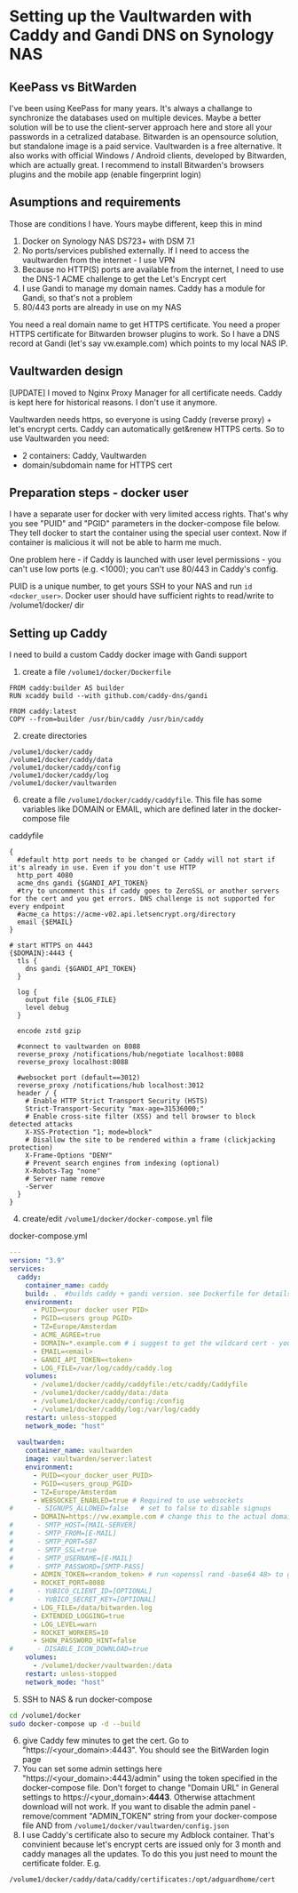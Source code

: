 # Setting up the Vaultwarden with Caddy and Gandi DNS on Synology NAS
## KeePass vs BitWarden
I've been using KeePass for many years. It's always a challange to synchronize the databases used on multiple devices. Maybe a better solution will be to use the client-server approach here and store all your passwords in a cetralized database. Bitwarden is an opensource solution, but standalone image is a paid service. Vaultwarden is a free alternative. It also works with official Windows / Android clients, developed by Bitwarden, which are actually great.
I recommend to install Bitwarden's browsers plugins and the mobile app (enable fingerprint login)
## Asumptions and requirements
Those are conditions I have. Yours maybe different, keep this in mind
1. Docker on Synology NAS DS723+ with DSM 7.1
2. No ports/services published externally. If I need to access the vaultwarden from the internet - I use VPN
3. Because no HTTP(S) ports are available from the internet, I need to use the DNS-1 ACME challenge to get the Let's Encrypt cert
4. I use Gandi to manage my domain names. Caddy has a module for Gandi, so that's not a problem
5. 80/443 ports are already in use on my NAS

You need a real domain name to get HTTPS certificate. You need a proper HTTPS certificate for Bitwarden browser plugins to work.
So I have a DNS record at Gandi (let's say vw.example.com) which points to my local NAS IP.  

## Vaultwarden design
[UPDATE] I moved to Nginx Proxy Manager for all certificate needs. Caddy is kept here for historical reasons. I don't use it anymore. 

Vaultwarden needs https, so everyone is using Caddy (reverse proxy) + let's encrypt certs. Caddy can automatically get&renew HTTPS certs. 
So to use Vaultwarden you need:
* 2 containers: Caddy, Vaultwarden
* domain/subdomain name for HTTPS cert

## Preparation steps - docker user
I have a separate user for docker with very limited access rights. That's why you see "PUID" and "PGID" parameters in the docker-compose file below. They tell docker to start the container using the special user context. Now if container is malicious it will not be able to harm me much. 

One problem here - if Caddy is launched with user level permissions - you can't use low ports (e.g. <1000); you can't use 80/443 in Caddy's config.

PUID is a unique number, to get yours SSH to your NAS and run ```id <docker_user>```. Docker user should have sufficient rights to read/write to /volume1/docker/<container> dir

## Setting up Caddy
I need to build a custom Caddy docker image with Gandi support

1. create a file ```/volume1/docker/Dockerfile```
```
FROM caddy:builder AS builder
RUN xcaddy build --with github.com/caddy-dns/gandi

FROM caddy:latest
COPY --from=builder /usr/bin/caddy /usr/bin/caddy
```

2. create directories 
```
/volume1/docker/caddy
/volume1/docker/caddy/data
/volume1/docker/caddy/config
/volume1/docker/caddy/log
/volume1/docker/vaultwarden
```
6. create a file ```/volume1/docker/caddy/caddyfile```. This file has some variables like DOMAIN or EMAIL, which are defined later in the docker-compose file

caddyfile
```
{
  #default http port needs to be changed or Caddy will not start if it's already in use. Even if you don't use HTTP
  http_port 4080
  acme_dns gandi {$GANDI_API_TOKEN}
  #try to uncomment this if caddy goes to ZeroSSL or another servers for the cert and you get errors. DNS challenge is not supported for every endpoint
  #acme_ca https://acme-v02.api.letsencrypt.org/directory
  email {$EMAIL}
}

# start HTTPS on 4443
{$DOMAIN}:4443 {
  tls {
    dns gandi {$GANDI_API_TOKEN}
  }

  log {
    output file {$LOG_FILE}
    level debug
  }

  encode zstd gzip

  #connect to vaultwarden on 8088
  reverse_proxy /notifications/hub/negotiate localhost:8088
  reverse_proxy localhost:8088

  #websocket port (default==3012)
  reverse_proxy /notifications/hub localhost:3012
  header / {
    # Enable HTTP Strict Transport Security (HSTS)
    Strict-Transport-Security "max-age=31536000;"
    # Enable cross-site filter (XSS) and tell browser to block detected attacks
    X-XSS-Protection "1; mode=block"
    # Disallow the site to be rendered within a frame (clickjacking protection)
    X-Frame-Options "DENY"
    # Prevent search engines from indexing (optional)
    X-Robots-Tag "none"
    # Server name remove
    -Server
  }
}
```

4. create/edit ```/volume1/docker/docker-compose.yml``` file

docker-compose.yml
```yaml
---
version: "3.9"
services:
  caddy:
    container_name: caddy
    build: .  #builds caddy + gandi version. see Dockerfile for details
    environment:
      - PUID=<your docker user PID>
      - PGID=<users group PGID>
      - TZ=Europe/Amsterdam
      - ACME_AGREE=true
      - DOMAIN=*.example.com # i suggest to get the wildcard cert - you can reuse them in other containers!
      - EMAIL=<email>
      - GANDI_API_TOKEN=<token>
      - LOG_FILE=/var/log/caddy/caddy.log
    volumes:
      - /volume1/docker/caddy/caddyfile:/etc/caddy/Caddyfile
      - /volume1/docker/caddy/data:/data
      - /volume1/docker/caddy/config:/config
      - /volume1/docker/caddy/log:/var/log/caddy
    restart: unless-stopped
    network_mode: "host"
  
  vaultwarden:
    container_name: vaultwarden
    image: vaultwarden/server:latest
    environment:
      - PUID=<your_docker_user_PUID>
      - PGID=<users_group_PGID>
      - TZ=Europe/Amsterdam
      - WEBSOCKET_ENABLED=true # Required to use websockets
#      - SIGNUPS_ALLOWED=false   # set to false to disable signups
      - DOMAIN=https://vw.example.com # change this to the actual domain you use. It should be real & match the certificate issued by Caddy
#      - SMTP_HOST=[MAIL-SERVER]
#      - SMTP_FROM=[E-MAIL]
#      - SMTP_PORT=587
#      - SMTP_SSL=true
#      - SMTP_USERNAME=[E-MAIL]
#      - SMTP_PASSWORD=[SMTP-PASS]
      - ADMIN_TOKEN=<random_token> # run <openssl rand -base64 48> to get random token
      - ROCKET_PORT=8088
#      - YUBICO_CLIENT_ID=[OPTIONAL]
#      - YUBICO_SECRET_KEY=[OPTIONAL]
      - LOG_FILE=/data/bitwarden.log
      - EXTENDED_LOGGING=true
      - LOG_LEVEL=warn
      - ROCKET_WORKERS=10
      - SHOW_PASSWORD_HINT=false
#      - DISABLE_ICON_DOWNLOAD=true
    volumes:
      - /volume1/docker/vaultwarden:/data
    restart: unless-stopped
    network_mode: "host"
```

5. SSH to NAS & run docker-compose

```bash
cd /volume1/docker
sudo docker-compose up -d --build
```

6. give Caddy few minutes to get the cert. Go to "https://<your_domain>:4443". You should see the BitWarden login page
7. You can set some admin settings here "https://<your_domain>:4443/admin" using the token specified in the docker-compose file. Don't forget to change "Domain URL" in General settings to https://<your_domain>:**4443**. Otherwise attachment download will not work.
If you want to disable the admin panel - remove/comment "ADMIN_TOKEN" string from your docker-compose file AND from ```/volume1/docker/vaultwarden/config.json```
8. I use Caddy's certificate also to secure my Adblock container. That's convinient because let's encrypt certs are issued only for 3 month and caddy manages all the updates. To do this you just need to mount the certificate folder. 
E.g.
```
/volume1/docker/caddy/data/caddy/certificates:/opt/adguardhome/cert
```
